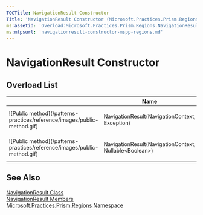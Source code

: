 ```yaml
---
TOCTitle: NavigationResult Constructor
Title: 'NavigationResult Constructor (Microsoft.Practices.Prism.Regions)'
ms:assetid: 'Overload:Microsoft.Practices.Prism.Regions.NavigationResult.\#ctor'
ms:mtpsurl: 'navigationresult-constructor-mspp-regions.md'
---
```



# NavigationResult Constructor

## Overload List

<table>

<thead>
<tr class="header">
<th> </th>
<th>Name</th>
<th>Description</th>
</tr>
</thead>
<tbody>
<tr class="odd">
<td>![Public method](/patterns-practices/reference/images/public-method.gif)</td>
<td>NavigationResult(NavigationContext, Exception)</td>
<td><div class="summary">
Initializes a new instance of the [NavigationResult](/patterns-practices/reference/navigationresult-class-mspp-regions
) class.
</div></td>
</tr>
<tr class="even">
<td>![Public method](/patterns-practices/reference/images/public-method.gif)</td>
<td>NavigationResult(NavigationContext, Nullable&lt;Boolean&gt;)</td>
<td><div class="summary">
Initializes a new instance of the [NavigationResult](/patterns-practices/reference/navigationresult-class-mspp-regions
) class.
</div></td>
</tr>
</tbody>
</table>

## See Also

[NavigationResult Class](/patterns-practices/reference/navigationresult-class-mspp-regions)<br/>
[NavigationResult Members](/patterns-practices/reference/navigationresult-members-mspp-regions)<br/>
[Microsoft.Practices.Prism.Regions Namespace](/patterns-practices/reference/mspp-regions-namespace)<br/>